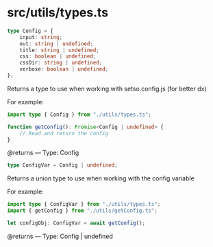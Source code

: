 # src/utils/types.ts

```ts
type Config = {
    input: string;
    out: string | undefined;
    title: string | undefined;
    css: boolean | undefined;
    cssDir: string | undefined;
    verbose: boolean | undefined;
};
```

Returns a type to use when working with setso.config.js (for better dx)

For example:

```ts
import type { Config } from "./utils/types.ts";

function getConfig(): Promise<Config | undefined> {
    // Read and return the config
}
```

@returns — Type: Config

```ts
type ConfigVar = Config | undefined;
```

Returns a union type to use when working with the config variable

For example:

```ts
import type { ConfigVar } from "./utils/types.ts";
import { getConfig } from "./utils/getConfig.ts";

let configObj: ConfigVar = await getConfig();
```

@returns — Type: Config | undefined
